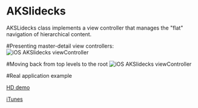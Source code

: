 AKSlidecks
==========

AKSLidecks class implements a view controller that manages the "flat" navigation of hierarchical content.

#Presenting master-detail view controllers:
![iOS AKSlidecks viewController](http://cdn.makeagif.com/media/5-06-2014/dSyk4T.gif)


#Moving back from top levels to the root
![iOS AKSlidecks viewController](http://cdn.makeagif.com/media/5-06-2014/OA2hSI.gif)

#Real application example

[HD demo](http://www.youtube.com/watch?v=18TPXCJCj1k)

[iTunes](https://itunes.apple.com/ru/app/habrahabr/id778613673)



